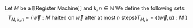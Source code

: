 Let $M$ be a [[Register Machine]] and $k,n\in \mathbb{N}$
We define the following sets:
$$
T_{M,k,n}=\{ \vec{w}: M \text{ halted on }\vec{w}\text{ after at most }n \text{ steps} \}
T_{M,k}=\{ (\vec{w},u): M \text{ } \}
$$